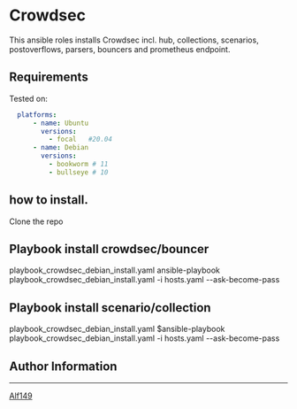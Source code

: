 # Crowdsec
This ansible roles installs Crowdsec incl. hub, collections, scenarios, postoverflows, parsers, bouncers and prometheus endpoint.

## Requirements
Tested on:
```yaml
  platforms:
      - name: Ubuntu
        versions:
          - focal   #20.04
      - name: Debian
        versions:
          - bookworm # 11
          - bullseye # 10
```

## how to install.
Clone the repo

## Playbook install crowdsec/bouncer
playbook_crowdsec_debian_install.yaml
ansible-playbook playbook_crowdsec_debian_install.yaml -i hosts.yaml --ask-become-pass

## Playbook install scenario/collection
playbook_crowdsec_debian_install.yaml
$ansible-playbook playbook_crowdsec_debian_install.yaml -i hosts.yaml --ask-become-pass


## Author Information
------------------

[Alf149](https://github.com/alf149) 

